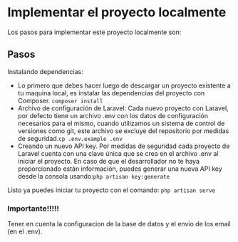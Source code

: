 # Implementar el proyecto localmente
Los pasos para implementar este proyecto localmente son:

## Pasos
Instalando dependencias:
- Lo primero que debes hacer luego de descargar un proyecto existente a tu maquina local, es instalar las dependencias del proyecto con Composer. `composer install`
- Archivo de configuración de Laravel: Cada nuevo proyecto con Laravel, por defecto tiene un archivo .env con los datos de configuración necesarios para el mismo, cuando utilizamos un sistema de control de versiones como git, este archivo se excluye del repositorio por medidas de seguridad.`cp .env.example .env`
- Creando un nuevo API key. Por medidas de seguridad cada proyecto de Laravel cuenta con una clave única que se crea en el archivo .env al iniciar el proyecto. En caso de que el desarrollador no te haya proporcionado están información, puedes generar una nueva API key desde la consola usando:`php artisan key:generate`

Listo ya puedes iniciar tu proyecto con el comando:  `php artisan serve`
### Importante!!!!!
Tener en cuenta la configuracion de la base de datos y el envio de los email (en el .env).
